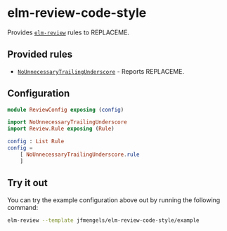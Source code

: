 # elm-review-code-style

Provides [`elm-review`](https://package.elm-lang.org/packages/jfmengels/elm-review/latest/) rules to REPLACEME.


## Provided rules

- [`NoUnnecessaryTrailingUnderscore`](https://package.elm-lang.org/packages/jfmengels/elm-review-code-style/1.0.0/NoUnnecessaryTrailingUnderscore) - Reports REPLACEME.


## Configuration

```elm
module ReviewConfig exposing (config)

import NoUnnecessaryTrailingUnderscore
import Review.Rule exposing (Rule)

config : List Rule
config =
    [ NoUnnecessaryTrailingUnderscore.rule
    ]
```


## Try it out

You can try the example configuration above out by running the following command:

```bash
elm-review --template jfmengels/elm-review-code-style/example
```
